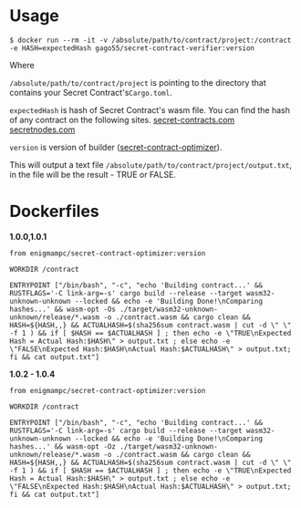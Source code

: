 # Usage

```
$ docker run --rm -it -v /absolute/path/to/contract/project:/contract -e HASH=expectedHash gago55/secret-contract-verifier:version
```


Where 

`​​​​/absolute/path/to/contract/project`​ is pointing to the directory that contains your Secret Contract's ​​`​Cargo.toml`​​.

`​​​​expectedHash` is hash of Secret Contract's wasm file. You can find the hash of any contract on the following sites. [secret-contracts.com](https://secret-contracts.com) [secretnodes.com](https://secretnodes.com/secret/chains/secret-2/contracts)

`​​​​version` is version of builder ([secret-contract-optimizer](https://hub.docker.com/r/enigmampc/secret-contract-optimizer)).

This will output a text file `/absolute/path/to/contract/project/output.txt`, in the file will be the result - TRUE or FALSE.

# Dockerfiles

**1.0.0,1.0.1**

```
from enigmampc/secret-contract-optimizer:version

WORKDIR /contract

ENTRYPOINT ["/bin/bash", "-c", "echo 'Building contract...' && RUSTFLAGS='-C link-arg=-s' cargo build --release --target wasm32-unknown-unknown --locked && echo -e 'Building Done!\nComparing hashes...' && wasm-opt -Os ./target/wasm32-unknown-unknown/release/*.wasm -o ./contract.wasm && cargo clean && HASH=${HASH,,} && ACTUALHASH=$(sha256sum contract.wasm | cut -d \" \" -f 1 ) && if [ $HASH == $ACTUALHASH ] ; then echo -e \"TRUE\nExpected Hash = Actual Hash:$HASH\" > output.txt ; else echo -e \"FALSE\nExpected Hash:$HASH\nActual Hash:$ACTUALHASH\" > output.txt; fi && cat output.txt"]
```

**1.0.2 - 1.0.4**

```
from enigmampc/secret-contract-optimizer:version

WORKDIR /contract

ENTRYPOINT ["/bin/bash", "-c", "echo 'Building contract...' && RUSTFLAGS='-C link-arg=-s' cargo build --release --target wasm32-unknown-unknown --locked && echo -e 'Building Done!\nComparing hashes...' && wasm-opt -Oz ./target/wasm32-unknown-unknown/release/*.wasm -o ./contract.wasm && cargo clean && HASH=${HASH,,} && ACTUALHASH=$(sha256sum contract.wasm | cut -d \" \" -f 1 ) && if [ $HASH == $ACTUALHASH ] ; then echo -e \"TRUE\nExpected Hash = Actual Hash:$HASH\" > output.txt ; else echo -e \"FALSE\nExpected Hash:$HASH\nActual Hash:$ACTUALHASH\" > output.txt; fi && cat output.txt"]
```